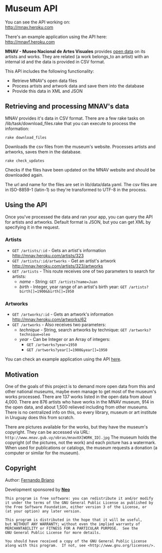 # Museum API

You can see the API working on:  
http://mnav.heroku.com

There's an example application using the API here:  
http://mnavf.heroku.com

**MNAV - Museo Nacional de Artes Visuales** provides [open data](http://www.mnav.gub.uy/cms.php?id=datosabiertos) on its artists and works. They are related (a work belongs_to an artist) with an internal id and the data is provided in CSV format.

This API includes the following functionality:

* Retrieve MNAV's open data files
* Process artists and artwork data and save them into the database
* Provide this data in XML and JSON

## Retrieving and processing MNAV's data

MNAV provides it's data in CSV format. There are a few rake tasks on /lib/task/download_files.rake that you can execute to process the information:

`rake download_files`

Downloads the csv files from the museum's website. Processes artists and artworks, saves them in the database.

`rake check_updates`

Checks if the files have been updated on the MNAV website and should be downloaded again.

The url and name for the files are set in lib/data/data.yaml. The csv files are in ISO-8859-1 (latin-1) so they're transformed to UTF-8 in the process.

## Using the API
Once you've processed the data and ran your app, you can query the API for artists and artworks. Default format is JSON, but you can get XML by specifying it in the request.

### Artists

  * `GET /artists/:id` - Gets an artist's information  
  http://mnav.heroku.com/artists/323
  * `GET /artists/:id/artworks` - Get an artist's artwork  
  http://mnav.heroku.com/artists/323/artworks
  * `GET /artists` - This route receives one of two parameters to search for artists:
    * *name* - String: `GET /artists?name=Juan`
    * *birth* - Integer, year range of an artist's birth year: `GET /artists?birth[]=1900&birth[]=1950`

### Artworks

  * `GET /artworks/:id` - Gets an artwork's information  
  http://mnav.heroku.com/artworks/62
  * `GET /artworks` - Also receives two parameters:
    * *technique* - String, search artworks by technique: `GET /artworks?technique=oleo`
    * *year* - Can be Integer or an Array of integers:
      * `GET /artworks?year=1950`
      * `GET /artworks?year[]=1900&year[]=1950`

You can check an example application using the API [here](https://github.com/picandocodigo/mnav-opendata-front-end).

## Motivation

One of the goals of this project is to demand more open data from this and other national museums, maybe even manage to get most of the museum's works processed. There are 137 works listed in the open data from about 4,000. There are 876 artists who have works in the MNAV museum, 914 in the open data, and about 1,500 relieved including from other museums. There is no centralized info on this, so every library, museum or art institute in Uruguay does this from scratch.

There are pictures available for the works, but they have the museum's copyright. 
They can be accessed via URL:
`http://www.mnav.gub.uy/obras/mnavXX[WORK_ID].jpg`
The museum holds the copyright (of the pictures, not the work) and each picture has a watermark. When used for publications or catalogs, the museum requests a donation (a computer or similar for the museum).

## Copyright

Author: [Fernando Briano](http://picandocodigo.net)

Development sponsored by **[Neo](http://neo.com)**

    This program is free software: you can redistribute it and/or modify
    it under the terms of the GNU General Public License as published by
    the Free Software Foundation, either version 3 of the License, or
    (at your option) any later version.

    This program is distributed in the hope that it will be useful,
    but WITHOUT ANY WARRANTY; without even the implied warranty of
    MERCHANTABILITY or FITNESS FOR A PARTICULAR PURPOSE.  See the
    GNU General Public License for more details.

    You should have received a copy of the GNU General Public License
    along with this program.  If not, see <http://www.gnu.org/licenses/>.
